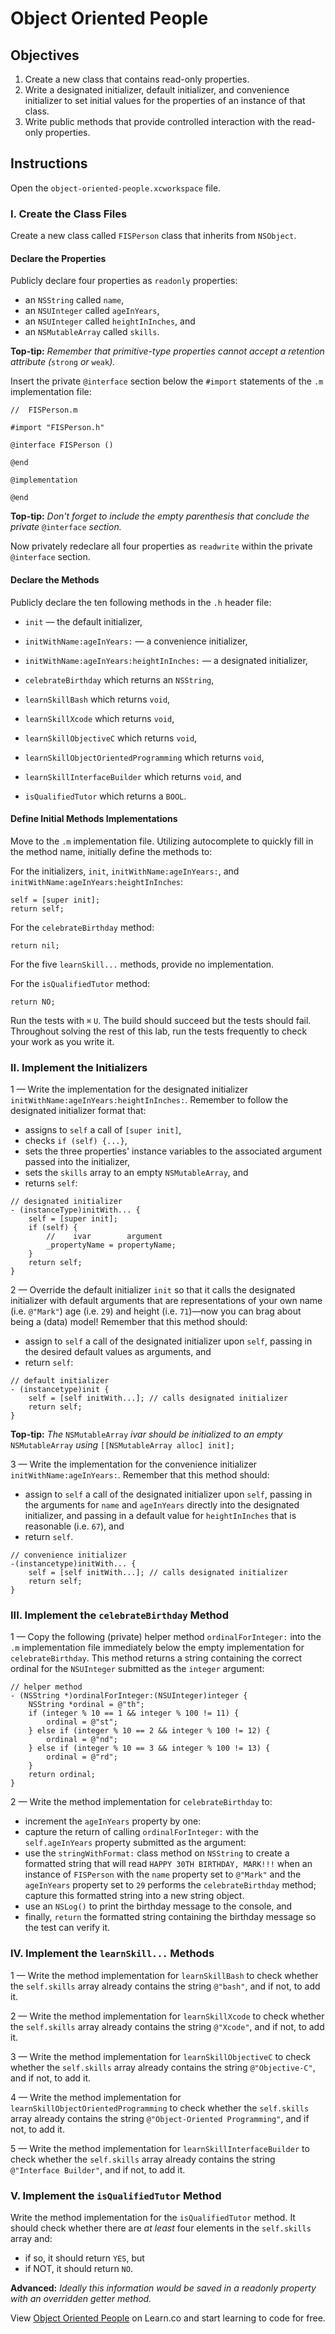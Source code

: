 # Object Oriented People

## Objectives

1. Create a new class that contains read-only properties.
2. Write a designated initializer, default initializer, and convenience initializer to set initial values for the properties of an instance of that class.
3. Write public methods that provide controlled interaction with the read-only properties.
 
## Instructions

Open the `object-oriented-people.xcworkspace` file. 

### I. Create the Class Files

Create a new class called `FISPerson` class that inherits from `NSObject`.

#### Declare the Properties

Publicly declare four properties as `readonly` properties:

  * an `NSString` called `name`,
  * an `NSUInteger` called `ageInYears`,
  * an `NSUInteger` called `heightInInches`, and
  * an `NSMutableArray` called `skills`.

**Top-tip:** *Remember that primitive-type properties cannot accept a retention attribute (*`strong` *or* `weak`*).*

Insert the private `@interface` section below the `#import` statements of the `.m` implementation file:

```objc
//  FISPerson.m

#import "FISPerson.h"

@interface FISPerson ()

@end

@implementation

@end
```

**Top-tip:** *Don't forget to include the empty parenthesis that conclude the private* `@interface` *section.*

Now privately redeclare all four properties as `readwrite` within the private `@interface` section.

#### Declare the Methods

Publicly declare the ten following methods in the `.h` header file:

  * `init` — the default initializer,
  * `initWithName:ageInYears:` — a convenience initializer,
  * `initWithName:ageInYears:heightInInches:` — a designated initializer,

  * `celebrateBirthday` which returns an `NSString`,

  * `learnSkillBash` which returns `void`,
  * `learnSkillXcode` which returns `void`,
  * `learnSkillObjectiveC` which returns `void`,
  * `learnSkillObjectOrientedProgramming` which returns `void`,
  * `learnSkillInterfaceBuilder` which returns `void`, and

  * `isQualifiedTutor` which returns a `BOOL`.

#### Define Initial Methods Implementations

Move to the `.m` implementation file. Utilizing autocomplete to quickly fill in the method name, initially define the methods to:

For the initializers, `init`, `initWithName:ageInYears:`, and `initWithName:ageInYears:heightInInches`:

```objc
self = [super init];
return self;
```
For the `celebrateBirthday` method:

```objc
return nil;
```
For the five `learnSkill...` methods, provide no implementation.

For the `isQualifiedTutor` method:

```objc
return NO;
```
Run the tests with `⌘` `U`. The build should succeed but the tests should fail. Throughout solving the rest of this lab, run the tests frequently to check your work as you write it.

### II. Implement the Initializers

1 — Write the implementation for the designated initializer `initWithName:ageInYears:heightInInches:`. Remember to follow the designated initializer format that: 

  * assigns to `self` a call of `[super init]`,
  * checks `if (self) {...}`,
  * sets the three properties' instance variables to the associated argument passed into the initializer,
  * sets the `skills` array to an empty `NSMutableArray`, and
  * returns `self`:

```objc
// designated initializer
- (instanceType)initWith... {
    self = [super init];
    if (self) {
        //    ivar        argument
        _propertyName = propertyName;
    }
    return self;
}
```

2 — Override the default initializer `init` so that it calls the designated initializer with default arguments that are representations of your own name (i.e. `@"Mark"`) age (i.e. `29`) and height (i.e. `71`)—now you can brag about being a (data) model! Remember that this method should:

  * assign to `self` a call of the designated initializer upon `self`, passing in the desired default values as arguments, and
  * return `self`:

```objc
// default initializer
- (instancetype)init {
    self = [self initWith...]; // calls designated initializer
    return self;
}
```

**Top-tip:** *The* `NSMutableArray` *ivar should be initialized to an empty* `NSMutableArray` *using* `[[NSMutableArray alloc] init];`

3 — Write the implementation for the convenience initializer `initWithName:ageInYears:`. Remember that this method should:

  * assign to `self` a call of the designated initializer upon `self`, passing in the arguments for `name` and `ageInYears` directly into the designated initializer, and passing in a default value for `heightInInches` that is reasonable (i.e. `67`), and
  * return `self`.

```objc
// convenience initializer
-(instancetype)initWith... {
    self = [self initWith...]; // calls designated initializer
    return self;
}
```

### III. Implement the `celebrateBirthday` Method

1 — Copy the following (private) helper method `ordinalForInteger:` into the `.m` implementation file immediately below the empty implementation for `celebrateBirthday`. This method returns a string containing the correct ordinal for the `NSUInteger` submitted as the `integer` argument:

```objc
// helper method
- (NSString *)ordinalForInteger:(NSUInteger)integer {
    NSString *ordinal = @"th";
    if (integer % 10 == 1 && integer % 100 != 11) {
        ordinal = @"st";
    } else if (integer % 10 == 2 && integer % 100 != 12) {
        ordinal = @"nd";
    } else if (integer % 10 == 3 && integer % 100 != 13) {
        ordinal = @"rd";
    }
    return ordinal;
}
```

2 — Write the method implementation for `celebrateBirthday` to:

  * increment the `ageInYears` property by one:
  * capture the return of calling `ordinalForInteger:` with the `self.ageInYears` property submitted as the argument:
  * use the `stringWithFormat:` class method on `NSString` to create a formatted string that will read `HAPPY 30TH BIRTHDAY, MARK!!!` when an instance of `FISPerson` with the `name` property set to `@"Mark"` and the `ageInYears` property set to `29` performs the `celebrateBirthday` method; capture this formatted string into a new string object.
  * use an `NSLog()` to print the birthday message to the console, and
  * finally, `return` the formatted string containing the birthday message so the test can verify it.

### IV. Implement the `learnSkill...` Methods

1 — Write the method implementation for `learnSkillBash` to check whether the `self.skills` array already contains the string `@"bash"`, and if not, to add it.

2 — Write the method implementation for `learnSkillXcode` to check whether the `self.skills` array already contains the string `@"Xcode"`, and if not, to add it. 

3 — Write the method implementation for `learnSkillObjectiveC` to check whether the `self.skills` array already contains the string `@"Objective-C"`, and if not, to add it.

4 — Write the method implementation for `learnSkillObjectOrientedProgramming` to check whether the `self.skills` array already contains the string `@"Object-Oriented Programming"`, and if not, to add it.

5 — Write the method implementation for `learnSkillInterfaceBuilder` to check whether the `self.skills` array already contains the string `@"Interface Builder"`, and if not, to add it.

### V. Implement the `isQualifiedTutor` Method

Write the method implementation for the `isQualifiedTutor` method. It should check whether there are *at least* four elements in the `self.skills` array and:

  * if so, it should return `YES`, but
  * if NOT, it should return `NO`.

**Advanced:** *Ideally this information would be saved in a readonly property with an overridden getter method.*
<p data-visibility='hidden'>View <a href='https://learn.co/lessons/object-oriented-people' title='Object Oriented People'>Object Oriented People</a> on Learn.co and start learning to code for free.</p>
